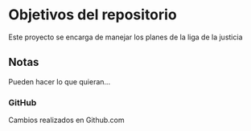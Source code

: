 # Objetivos del repositorio

Este proyecto se encarga de manejar los planes de la liga de la justicia

## Notas
Pueden hacer lo que quieran...

### GitHub
Cambios realizados en Github.com
